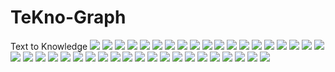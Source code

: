 # TeKno-Graph
Text to Knowledge
<img src="https://github.com/federico-code/TeKno-Graph/blob/main/README/TeKno%20Documentation-2.svg">
<img src="https://github.com/federico-code/TeKno-Graph/blob/main/README/TeKno%20Documentation-3.svg">
<img src="https://github.com/federico-code/TeKno-Graph/blob/main/README/TeKno%20Documentation-4.svg">
<img src="https://github.com/federico-code/TeKno-Graph/blob/main/README/TeKno%20Documentation-5.svg">
<img src="https://github.com/federico-code/TeKno-Graph/blob/main/README/TeKno%20Documentation-6.svg">
<img src="https://github.com/federico-code/TeKno-Graph/blob/main/README/TeKno%20Documentation-7.svg">
<img src="https://github.com/federico-code/TeKno-Graph/blob/main/README/TeKno%20Documentation-8.svg">
<img src="https://github.com/federico-code/TeKno-Graph/blob/main/README/TeKno%20Documentation-9.svg">
<img src="https://github.com/federico-code/TeKno-Graph/blob/main/README/TeKno%20Documentation-10.svg">
<img src="https://github.com/federico-code/TeKno-Graph/blob/main/README/TeKno%20Documentation-11.svg">
<img src="https://github.com/federico-code/TeKno-Graph/blob/main/README/TeKno%20Documentation-12.svg">
<img src="https://github.com/federico-code/TeKno-Graph/blob/main/README/TeKno%20Documentation-13.svg">
<img src="https://github.com/federico-code/TeKno-Graph/blob/main/README/TeKno%20Documentation-14.svg">
<img src="https://github.com/federico-code/TeKno-Graph/blob/main/README/TeKno%20Documentation-15.svg">
<img src="https://github.com/federico-code/TeKno-Graph/blob/main/README/TeKno%20Documentation-16.svg">
<img src="https://github.com/federico-code/TeKno-Graph/blob/main/README/TeKno%20Documentation-17.svg">
<img src="https://github.com/federico-code/TeKno-Graph/blob/main/README/TeKno%20Documentation-18.svg">
<img src="https://github.com/federico-code/TeKno-Graph/blob/main/README/TeKno%20Documentation-19.svg">
<img src="https://github.com/federico-code/TeKno-Graph/blob/main/README/TeKno%20Documentation-20.svg">
<img src="https://github.com/federico-code/TeKno-Graph/blob/main/README/TeKno%20Documentation-21.svg">
<img src="https://github.com/federico-code/TeKno-Graph/blob/main/README/TeKno%20Documentation-22.svg">
<img src="https://github.com/federico-code/TeKno-Graph/blob/main/README/TeKno%20Documentation-23.svg">
<img src="https://github.com/federico-code/TeKno-Graph/blob/main/README/TeKno%20Documentation-24.svg">
<img src="https://github.com/federico-code/TeKno-Graph/blob/main/README/TeKno%20Documentation-25.svg">
<img src="https://github.com/federico-code/TeKno-Graph/blob/main/README/TeKno%20Documentation-26.svg">
<img src="https://github.com/federico-code/TeKno-Graph/blob/main/README/TeKno%20Documentation-27.svg">
<img src="https://github.com/federico-code/TeKno-Graph/blob/main/README/TeKno%20Documentation-28.svg">
<img src="https://github.com/federico-code/TeKno-Graph/blob/main/README/TeKno%20Documentation-29.svg">
<img src="https://github.com/federico-code/TeKno-Graph/blob/main/README/TeKno%20Documentation-30.svg">
<img src="https://github.com/federico-code/TeKno-Graph/blob/main/README/TeKno%20Documentation-31.svg">
<img src="https://github.com/federico-code/TeKno-Graph/blob/main/README/TeKno%20Documentation-32.svg">
<img src="https://github.com/federico-code/TeKno-Graph/blob/main/README/TeKno%20Documentation-33.svg">
<img src="https://github.com/federico-code/TeKno-Graph/blob/main/README/TeKno%20Documentation-34.svg">
<img src="https://github.com/federico-code/TeKno-Graph/blob/main/README/TeKno%20Documentation-35.svg">
<img src="https://github.com/federico-code/TeKno-Graph/blob/main/README/TeKno%20Documentation-36.svg">
<img src="https://github.com/federico-code/TeKno-Graph/blob/main/README/TeKno%20Documentation-37.svg">
<img src="https://github.com/federico-code/TeKno-Graph/blob/main/README/TeKno%20Documentation-38.svg">
<img src="https://github.com/federico-code/TeKno-Graph/blob/main/README/TeKno%20Documentation-39.svg">
<img src="https://github.com/federico-code/TeKno-Graph/blob/main/README/TeKno%20Documentation-40.svg">
<img src="https://github.com/federico-code/TeKno-Graph/blob/main/README/TeKno%20Documentation-41.svg">
